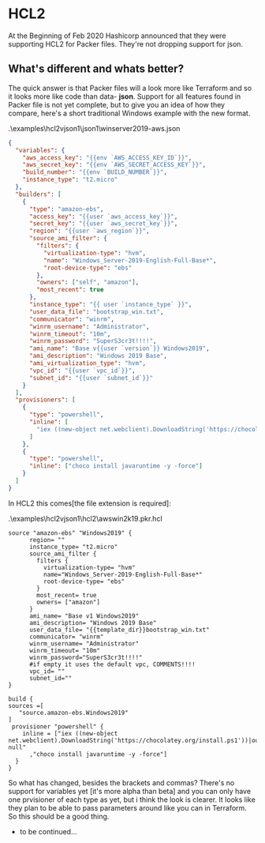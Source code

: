 # HCL2

At the Beginning of Feb 2020 Hashicorp announced that they were supporting HCL2 for Packer files. 
They're not dropping support for json.

## What's different and whats better?

The quick answer is that Packer files will a look more like Terraform and so it looks more like code than data- **json**.
Support for all features found in Packer file is not yet complete, but to give you an idea of how they compare, here's a short traditional Windows example with the new format.

.\examples\hcl2vjson1\json1\winserver2019-aws.json

```json
{
  "variables": {
    "aws_access_key": "{{env `AWS_ACCESS_KEY_ID`}}",
    "aws_secret_key": "{{env `AWS_SECRET_ACCESS_KEY`}}",
    "build_number": "{{env `BUILD_NUMBER`}}",
    "instance_type": "t2.micro"
  },
  "builders": [
    {
      "type": "amazon-ebs",
      "access_key": "{{user `aws_access_key`}}",
      "secret_key": "{{user `aws_secret_key`}}",
      "region": "{{user `aws_region`}}",
      "source_ami_filter": {
        "filters": {
          "virtualization-type": "hvm",
          "name": "Windows_Server-2019-English-Full-Base*",
          "root-device-type": "ebs"
        },
        "owners": ["self", "amazon"],
        "most_recent": true
      },
      "instance_type": "{{ user `instance_type` }}",
      "user_data_file": "bootstrap_win.txt",
      "communicator": "winrm",
      "winrm_username": "Administrator",
      "winrm_timeout": "10m",
      "winrm_password": "SuperS3cr3t!!!!",
      "ami_name": "Base v{{user `version`}} Windows2019",
      "ami_description": "Windows 2019 Base",
      "ami_virtualization_type": "hvm",
      "vpc_id": "{{user `vpc_id`}}",
      "subnet_id": "{{user `subnet_id`}}"
    }
  ],
  "provisioners": [
    {
      "type": "powershell",
      "inline": [
        "iex ((new-object net.webclient).DownloadString('https://chocolatey.org/install.ps1'))|out-null"
      ]
    },
    {
      "type": "powershell",
      "inline": ["choco install javaruntime -y -force"]
    }
  ]
}
```

In HCL2 this comes[the file extension is required]:

.\examples\hcl2vjson1\hcl2\awswin2k19.pkr.hcl

```hcl
source "amazon-ebs" "Windows2019" {
      region= ""
      instance_type= "t2.micro"
      source_ami_filter {
        filters {
          virtualization-type= "hvm"
          name="Windows_Server-2019-English-Full-Base*"
          root-device-type= "ebs"
        }
        most_recent= true
        owners= ["amazon"]
      }
      ami_name= "Base v1 Windows2019"
      ami_description= "Windows 2019 Base"
      user_data_file= "{{template_dir}}bootstrap_win.txt"
      communicator= "winrm"
      winrm_username= "Administrator"
      winrm_timeout= "10m"
      winrm_password="SuperS3cr3t!!!!"
      #if empty it uses the default vpc, COMMENTS!!!!
      vpc_id= ""
      subnet_id=""
}

build {
sources =[
   "source.amazon-ebs.Windows2019"
]
 provisioner "powershell" {
    inline = ["iex ((new-object net.webclient).DownloadString('https://chocolatey.org/install.ps1'))|out-null"
      ,"choco install javaruntime -y -force"]
  }
}
```

So what has changed, besides the brackets and commas?
There's no support for variables yet [it's more alpha than beta] and you can only have one prvisioner of each type as yet, but i think the look is clearer.
It looks like they plan to be able to pass parameters around like you can in Terraform. So this should be a good thing.

- to be continued...
